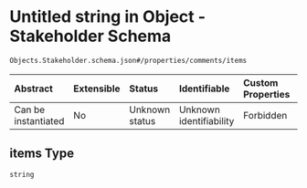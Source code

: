 # Untitled string in Object - Stakeholder Schema

```txt
Objects.Stakeholder.schema.json#/properties/comments/items
```

| Abstract            | Extensible | Status         | Identifiable            | Custom Properties | Additional Properties | Access Restrictions | Defined In                                                                             |
| :------------------ | :--------- | :------------- | :---------------------- | :---------------- | :-------------------- | :------------------ | :------------------------------------------------------------------------------------- |
| Can be instantiated | No         | Unknown status | Unknown identifiability | Forbidden         | Allowed               | none                | [Stakeholder.schema.json\*](../objects/Stakeholder.schema.json "open original schema") |

## items Type

`string`
